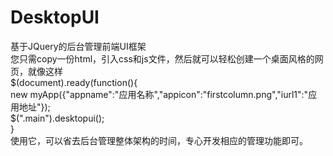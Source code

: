 # DesktopUI
基于JQuery的后台管理前端UI框架<br>
您只需copy一份html，引入css和js文件，然后就可以轻松创建一个桌面风格的网页，就像这样<br>
$(document).ready(function(){<br>
	  new myApp({"appname":"应用名称","appicon":"firstcolumn.png","iurl1":"应用地址"});<br>
	  $(".main").desktopui();<br>
	  }<br>
	  使用它，可以省去后台管理整体架构的时间，专心开发相应的管理功能即可。<br>
	 
